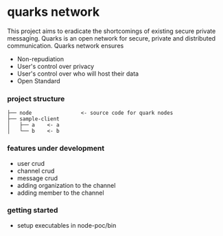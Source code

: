 # quarks network
This project aims to eradicate the shortcomings of existing secure private messaging. Quarks 
is an open network for secure, private and distributed communication. Quarks network ensures
- Non-repudiation
- User's control over privacy
- User's control over who will host their data
- Open Standard

### project structure
    ├── node                <- source code for quark nodes
    ├── sample-client
    │   ├── a    <- a
    │   └── b    <- b

### features under development
- user crud
- channel crud
- message crud
- adding organization to the channel
- adding member to the channel



### getting started
- setup executables in node-poc/bin